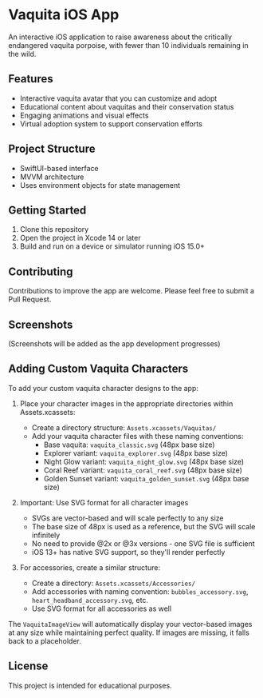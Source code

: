 # Vaquita iOS App

An interactive iOS application to raise awareness about the critically endangered vaquita porpoise, with fewer than 10 individuals remaining in the wild.

## Features

- Interactive vaquita avatar that you can customize and adopt
- Educational content about vaquitas and their conservation status
- Engaging animations and visual effects
- Virtual adoption system to support conservation efforts

## Project Structure

- SwiftUI-based interface
- MVVM architecture
- Uses environment objects for state management

## Getting Started

1. Clone this repository
2. Open the project in Xcode 14 or later
3. Build and run on a device or simulator running iOS 15.0+

## Contributing

Contributions to improve the app are welcome. Please feel free to submit a Pull Request.

## Screenshots

(Screenshots will be added as the app development progresses)

## Adding Custom Vaquita Characters

To add your custom vaquita character designs to the app:

1. Place your character images in the appropriate directories within Assets.xcassets:

   - Create a directory structure: `Assets.xcassets/Vaquitas/`
   - Add your vaquita character files with these naming conventions:
     - Base vaquita: `vaquita_classic.svg` (48px base size)
     - Explorer variant: `vaquita_explorer.svg` (48px base size)
     - Night Glow variant: `vaquita_night_glow.svg` (48px base size)
     - Coral Reef variant: `vaquita_coral_reef.svg` (48px base size)
     - Golden Sunset variant: `vaquita_golden_sunset.svg` (48px base size)

2. Important: Use SVG format for all character images
   - SVGs are vector-based and will scale perfectly to any size
   - The base size of 48px is used as a reference, but the SVG will scale infinitely
   - No need to provide @2x or @3x versions - one SVG file is sufficient
   - iOS 13+ has native SVG support, so they'll render perfectly

3. For accessories, create a similar structure:
   - Create a directory: `Assets.xcassets/Accessories/`
   - Add accessories with naming convention: `bubbles_accessory.svg`, `heart_headband_accessory.svg`, etc.
   - Use SVG format for all accessories as well

The `VaquitaImageView` will automatically display your vector-based images at any size while maintaining perfect quality. If images are missing, it falls back to a placeholder.

## License

This project is intended for educational purposes. 